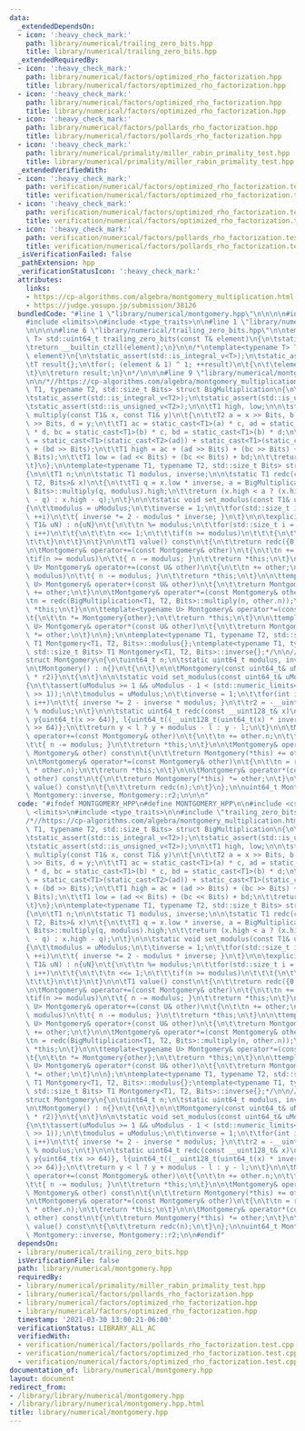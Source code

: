 ```yaml
---
data:
  _extendedDependsOn:
  - icon: ':heavy_check_mark:'
    path: library/numerical/trailing_zero_bits.hpp
    title: library/numerical/trailing_zero_bits.hpp
  _extendedRequiredBy:
  - icon: ':heavy_check_mark:'
    path: library/numerical/factors/optimized_rho_factorization.hpp
    title: library/numerical/factors/optimized_rho_factorization.hpp
  - icon: ':heavy_check_mark:'
    path: library/numerical/factors/optimized_rho_factorization.hpp
    title: library/numerical/factors/optimized_rho_factorization.hpp
  - icon: ':heavy_check_mark:'
    path: library/numerical/factors/pollards_rho_factorization.hpp
    title: library/numerical/factors/pollards_rho_factorization.hpp
  - icon: ':heavy_check_mark:'
    path: library/numerical/primality/miller_rabin_primality_test.hpp
    title: library/numerical/primality/miller_rabin_primality_test.hpp
  _extendedVerifiedWith:
  - icon: ':heavy_check_mark:'
    path: verification/numerical/factors/optimized_rho_factorization.test.cpp
    title: verification/numerical/factors/optimized_rho_factorization.test.cpp
  - icon: ':heavy_check_mark:'
    path: verification/numerical/factors/optimized_rho_factorization.test.cpp
    title: verification/numerical/factors/optimized_rho_factorization.test.cpp
  - icon: ':heavy_check_mark:'
    path: verification/numerical/factors/pollards_rho_factorization.test.cpp
    title: verification/numerical/factors/pollards_rho_factorization.test.cpp
  _isVerificationFailed: false
  _pathExtension: hpp
  _verificationStatusIcon: ':heavy_check_mark:'
  attributes:
    links:
    - https://cp-algorithms.com/algebra/montgomery_multiplication.html
    - https://judge.yosupo.jp/submission/38126
  bundledCode: "#line 1 \"library/numerical/montgomery.hpp\"\n\n\n\n#include <cstdint>\n\
    #include <limits>\n#include <type_traits>\n\n#line 1 \"library/numerical/trailing_zero_bits.hpp\"\
    \n\n\n\n#line 6 \"library/numerical/trailing_zero_bits.hpp\"\n\ntemplate<typename\
    \ T> std::uint64_t trailing_zero_bits(const T& element)\n{\n\tstatic_assert(std::is_integral_v<T>);\n\
    \treturn __builtin_ctzll(element);\n}\n\n/*\ntemplate<typename T> T trailing_zero_bits(T\
    \ element)\n{\n\tstatic_assert(std::is_integral_v<T>);\n\tstatic_assert(std::is_unsigned_v<T>);\n\
    \tT result{};\n\tfor(; (element & 1) ^ 1; ++result)\n\t{\n\t\telement >>= 1;\n\
    \t}\n\treturn result;\n}\n*/\n\n\n#line 9 \"library/numerical/montgomery.hpp\"\
    \n\n/*//https://cp-algorithms.com/algebra/montgomery_multiplication.html\ntemplate<typename\
    \ T1, typename T2, std::size_t Bits> struct BigMultiplication\n{\n\tstatic_assert(std::is_integral_v<T1>);\n\
    \tstatic_assert(std::is_integral_v<T2>);\n\tstatic_assert(std::is_unsigned_v<T1>);\n\
    \tstatic_assert(std::is_unsigned_v<T2>);\n\n\tT1 high, low;\n\n\tstatic BigMultiplication\
    \ multiply(const T1& x, const T1& y)\n\t{\n\t\tT2 a = x >> Bits, b = x, c = y\
    \ >> Bits, d = y;\n\t\tT1 ac = static_cast<T1>(a) * c, ad = static_cast<T1>(a)\
    \ * d, bc = static_cast<T1>(b) * c, bd = static_cast<T1>(b) * d;\n\t\tT1 carry\
    \ = static_cast<T1>(static_cast<T2>(ad)) + static_cast<T1>(static_cast<T2>(bc))\
    \ + (bd >> Bits);\n\t\tT1 high = ac + (ad >> Bits) + (bc >> Bits) + (carry >>\
    \ Bits);\n\t\tT1 low = (ad << Bits) + (bc << Bits) + bd;\n\t\treturn {high, low};\n\
    \t}\n};\n\ntemplate<typename T1, typename T2, std::size_t Bits> struct Montgomery\n\
    {\n\n\tT1 n;\n\n\tstatic T1 modulus, inverse;\n\n\tstatic T1 redc(const BigMultiplication<T1,\
    \ T2, Bits>& x)\n\t{\n\t\tT1 q = x.low * inverse, a = BigMultiplication<T1, T2,\
    \ Bits>::multiply(q, modulus).high;\n\t\treturn (x.high < a ? (x.high + modulus\
    \ - q) : x.high - q);\n\t}\n\n\tstatic void set_modulus(const T1& uModulus)\n\t\
    {\n\t\tmodulus = uModulus;\n\t\tinverse = 1;\n\t\tfor(std::size_t i = 0; i < __builtin_ctzll(Bits);\
    \ ++i)\n\t\t{ inverse *= 2 - modulus * inverse; }\n\t}\n\n\texplicit Montgomery(const\
    \ T1& uN) : n{uN}\n\t{\n\t\tn %= modulus;\n\t\tfor(std::size_t i = 0; i < Bits;\
    \ i++)\n\t\t{\n\t\t\tn <<= 1;\n\t\t\tif(n >= modulus)\n\t\t\t{\n\t\t\t\tn -= modulus;\n\
    \t\t\t}\n\t\t}\n\t}\n\n\tT1 value() const\n\t{\n\t\treturn redc({0, n});\n\t}\n\
    \n\tMontgomery& operator+=(const Montgomery& other)\n\t{\n\t\tn += other.n;\n\t\
    \tif(n >= modulus)\n\t\t{ n -= modulus; }\n\t\treturn *this;\n\t}\n\n\ttemplate<typename\
    \ U> Montgomery& operator+=(const U& other)\n\t{\n\t\tn += other;\n\t\tif(n >=\
    \ modulus)\n\t\t{ n -= modulus; }\n\t\treturn *this;\n\t}\n\n\ttemplate<typename\
    \ U> Montgomery& operator+(const U& other)\n\t{\n\t\treturn Montgomery{*this}\
    \ += other;\n\t}\n\n\tMontgomery& operator*=(const Montgomery& other)\n\t{\n\t\
    \tn = redc(BigMultiplication<T1, T2, Bits>::multiply(n, other.n));\n\t\treturn\
    \ *this;\n\t}\n\n\ttemplate<typename U> Montgomery& operator*=(const U& other)\n\
    \t{\n\t\tn *= Montgomery{other};\n\t\treturn *this;\n\t}\n\n\ttemplate<typename\
    \ U> Montgomery& operator*(const U& other)\n\t{\n\t\treturn Montgomery{*this}\
    \ *= other;\n\t}\n\n};\n\ntemplate<typename T1, typename T2, std::size_t Bits>\
    \ T1 Montgomery<T1, T2, Bits>::modulus{};\ntemplate<typename T1, typename T2,\
    \ std::size_t Bits> T1 Montgomery<T1, T2, Bits>::inverse{};*/\n\n// https://judge.yosupo.jp/submission/38126\n\
    struct Montgomery\n{\n\tuint64_t n;\n\tstatic uint64_t modulus, inverse, r2;\n\
    \n\tMontgomery() : n{}\n\t{\n\t}\n\n\tMontgomery(const uint64_t& uN) : n{redc(__uint128_t(uN)\
    \ * r2)}\n\t{\n\t}\n\n\tstatic void set_modulus(const uint64_t& uModulus)\n\t\
    {\n\t\tassert(uModulus >= 1 && uModulus - 1 < (std::numeric_limits<uint64_t>::max()\
    \ >> 1));\n\t\tmodulus = uModulus;\n\t\tinverse = 1;\n\t\tfor(int i = 0; i < 6;\
    \ i++)\n\t\t{ inverse *= 2 - inverse * modulus; }\n\t\tr2 = -__uint128_t(modulus)\
    \ % modulus;\n\t}\n\n\tstatic uint64_t redc(const __uint128_t& x)\n\t{\n\t\tuint64_t\
    \ y{uint64_t(x >> 64)}, l{uint64_t((__uint128_t(uint64_t(x) * inverse) * modulus)\
    \ >> 64)};\n\t\treturn y < l ? y + modulus - l : y - l;\n\t}\n\n\tMontgomery&\
    \ operator+=(const Montgomery& other)\n\t{\n\t\tn += other.n;\n\t\tif(n >= modulus)\n\
    \t\t{ n -= modulus; }\n\t\treturn *this;\n\t}\n\n\tMontgomery& operator+(const\
    \ Montgomery& other) const\n\t{\n\t\treturn Montgomery(*this) += other;\n\t}\n\
    \n\tMontgomery& operator*=(const Montgomery& other)\n\t{\n\t\tn = redc(__uint128_t(n)\
    \ * other.n);\n\t\treturn *this;\n\t}\n\n\tMontgomery& operator*(const Montgomery&\
    \ other) const\n\t{\n\t\treturn Montgomery(*this) *= other;\n\t}\n\n\tuint64_t\
    \ value() const\n\t{\n\t\treturn redc(n);\n\t}\n};\n\nuint64_t Montgomery::modulus{1},\
    \ Montgomery::inverse, Montgomery::r2;\n\n\n"
  code: "#ifndef MONTGOMERY_HPP\n#define MONTGOMERY_HPP\n\n#include <cstdint>\n#include\
    \ <limits>\n#include <type_traits>\n\n#include \"trailing_zero_bits.hpp\"\n\n\
    /*//https://cp-algorithms.com/algebra/montgomery_multiplication.html\ntemplate<typename\
    \ T1, typename T2, std::size_t Bits> struct BigMultiplication\n{\n\tstatic_assert(std::is_integral_v<T1>);\n\
    \tstatic_assert(std::is_integral_v<T2>);\n\tstatic_assert(std::is_unsigned_v<T1>);\n\
    \tstatic_assert(std::is_unsigned_v<T2>);\n\n\tT1 high, low;\n\n\tstatic BigMultiplication\
    \ multiply(const T1& x, const T1& y)\n\t{\n\t\tT2 a = x >> Bits, b = x, c = y\
    \ >> Bits, d = y;\n\t\tT1 ac = static_cast<T1>(a) * c, ad = static_cast<T1>(a)\
    \ * d, bc = static_cast<T1>(b) * c, bd = static_cast<T1>(b) * d;\n\t\tT1 carry\
    \ = static_cast<T1>(static_cast<T2>(ad)) + static_cast<T1>(static_cast<T2>(bc))\
    \ + (bd >> Bits);\n\t\tT1 high = ac + (ad >> Bits) + (bc >> Bits) + (carry >>\
    \ Bits);\n\t\tT1 low = (ad << Bits) + (bc << Bits) + bd;\n\t\treturn {high, low};\n\
    \t}\n};\n\ntemplate<typename T1, typename T2, std::size_t Bits> struct Montgomery\n\
    {\n\n\tT1 n;\n\n\tstatic T1 modulus, inverse;\n\n\tstatic T1 redc(const BigMultiplication<T1,\
    \ T2, Bits>& x)\n\t{\n\t\tT1 q = x.low * inverse, a = BigMultiplication<T1, T2,\
    \ Bits>::multiply(q, modulus).high;\n\t\treturn (x.high < a ? (x.high + modulus\
    \ - q) : x.high - q);\n\t}\n\n\tstatic void set_modulus(const T1& uModulus)\n\t\
    {\n\t\tmodulus = uModulus;\n\t\tinverse = 1;\n\t\tfor(std::size_t i = 0; i < __builtin_ctzll(Bits);\
    \ ++i)\n\t\t{ inverse *= 2 - modulus * inverse; }\n\t}\n\n\texplicit Montgomery(const\
    \ T1& uN) : n{uN}\n\t{\n\t\tn %= modulus;\n\t\tfor(std::size_t i = 0; i < Bits;\
    \ i++)\n\t\t{\n\t\t\tn <<= 1;\n\t\t\tif(n >= modulus)\n\t\t\t{\n\t\t\t\tn -= modulus;\n\
    \t\t\t}\n\t\t}\n\t}\n\n\tT1 value() const\n\t{\n\t\treturn redc({0, n});\n\t}\n\
    \n\tMontgomery& operator+=(const Montgomery& other)\n\t{\n\t\tn += other.n;\n\t\
    \tif(n >= modulus)\n\t\t{ n -= modulus; }\n\t\treturn *this;\n\t}\n\n\ttemplate<typename\
    \ U> Montgomery& operator+=(const U& other)\n\t{\n\t\tn += other;\n\t\tif(n >=\
    \ modulus)\n\t\t{ n -= modulus; }\n\t\treturn *this;\n\t}\n\n\ttemplate<typename\
    \ U> Montgomery& operator+(const U& other)\n\t{\n\t\treturn Montgomery{*this}\
    \ += other;\n\t}\n\n\tMontgomery& operator*=(const Montgomery& other)\n\t{\n\t\
    \tn = redc(BigMultiplication<T1, T2, Bits>::multiply(n, other.n));\n\t\treturn\
    \ *this;\n\t}\n\n\ttemplate<typename U> Montgomery& operator*=(const U& other)\n\
    \t{\n\t\tn *= Montgomery{other};\n\t\treturn *this;\n\t}\n\n\ttemplate<typename\
    \ U> Montgomery& operator*(const U& other)\n\t{\n\t\treturn Montgomery{*this}\
    \ *= other;\n\t}\n\n};\n\ntemplate<typename T1, typename T2, std::size_t Bits>\
    \ T1 Montgomery<T1, T2, Bits>::modulus{};\ntemplate<typename T1, typename T2,\
    \ std::size_t Bits> T1 Montgomery<T1, T2, Bits>::inverse{};*/\n\n// https://judge.yosupo.jp/submission/38126\n\
    struct Montgomery\n{\n\tuint64_t n;\n\tstatic uint64_t modulus, inverse, r2;\n\
    \n\tMontgomery() : n{}\n\t{\n\t}\n\n\tMontgomery(const uint64_t& uN) : n{redc(__uint128_t(uN)\
    \ * r2)}\n\t{\n\t}\n\n\tstatic void set_modulus(const uint64_t& uModulus)\n\t\
    {\n\t\tassert(uModulus >= 1 && uModulus - 1 < (std::numeric_limits<uint64_t>::max()\
    \ >> 1));\n\t\tmodulus = uModulus;\n\t\tinverse = 1;\n\t\tfor(int i = 0; i < 6;\
    \ i++)\n\t\t{ inverse *= 2 - inverse * modulus; }\n\t\tr2 = -__uint128_t(modulus)\
    \ % modulus;\n\t}\n\n\tstatic uint64_t redc(const __uint128_t& x)\n\t{\n\t\tuint64_t\
    \ y{uint64_t(x >> 64)}, l{uint64_t((__uint128_t(uint64_t(x) * inverse) * modulus)\
    \ >> 64)};\n\t\treturn y < l ? y + modulus - l : y - l;\n\t}\n\n\tMontgomery&\
    \ operator+=(const Montgomery& other)\n\t{\n\t\tn += other.n;\n\t\tif(n >= modulus)\n\
    \t\t{ n -= modulus; }\n\t\treturn *this;\n\t}\n\n\tMontgomery& operator+(const\
    \ Montgomery& other) const\n\t{\n\t\treturn Montgomery(*this) += other;\n\t}\n\
    \n\tMontgomery& operator*=(const Montgomery& other)\n\t{\n\t\tn = redc(__uint128_t(n)\
    \ * other.n);\n\t\treturn *this;\n\t}\n\n\tMontgomery& operator*(const Montgomery&\
    \ other) const\n\t{\n\t\treturn Montgomery(*this) *= other;\n\t}\n\n\tuint64_t\
    \ value() const\n\t{\n\t\treturn redc(n);\n\t}\n};\n\nuint64_t Montgomery::modulus{1},\
    \ Montgomery::inverse, Montgomery::r2;\n\n#endif"
  dependsOn:
  - library/numerical/trailing_zero_bits.hpp
  isVerificationFile: false
  path: library/numerical/montgomery.hpp
  requiredBy:
  - library/numerical/primality/miller_rabin_primality_test.hpp
  - library/numerical/factors/pollards_rho_factorization.hpp
  - library/numerical/factors/optimized_rho_factorization.hpp
  - library/numerical/factors/optimized_rho_factorization.hpp
  timestamp: '2021-03-30 13:00:21-06:00'
  verificationStatus: LIBRARY_ALL_AC
  verifiedWith:
  - verification/numerical/factors/pollards_rho_factorization.test.cpp
  - verification/numerical/factors/optimized_rho_factorization.test.cpp
  - verification/numerical/factors/optimized_rho_factorization.test.cpp
documentation_of: library/numerical/montgomery.hpp
layout: document
redirect_from:
- /library/library/numerical/montgomery.hpp
- /library/library/numerical/montgomery.hpp.html
title: library/numerical/montgomery.hpp
---
```


